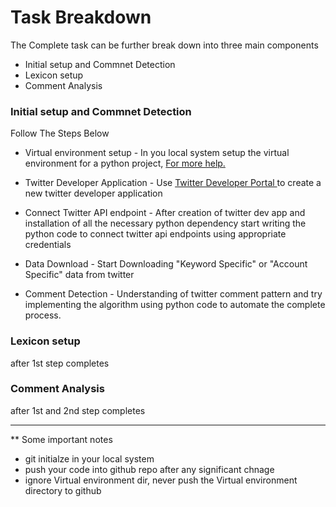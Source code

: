 
# Task Breakdown
 
The Complete task can be further break down into three main components
* Initial setup and Commnet Detection
* Lexicon setup
* Comment Analysis
 
### Initial setup and Commnet Detection
Follow The Steps Below
 
* Virtual environment setup  -  In you local system setup the virtual environment for a python project, [For more help.](https://medium.com/@jtpaasch/the-right-way-to-use-virtual-environments-1bc255a0cba7)
 
* Twitter Developer Application   - Use [Twitter Developer Portal ](https://developer.twitter.com/) to create a new twitter developer application
 
* Connect Twitter API endpoint - After creation of twitter dev app and installation of all the necessary python dependency start writing the python code to connect twitter api endpoints using appropriate credentials 
 
* Data Download  - Start Downloading "Keyword Specific" or "Account Specific" data from twitter 
 
* Comment Detection - Understanding of twitter comment pattern and try implementing the algorithm using python code to automate the complete process.
 
 
###  Lexicon setup
after 1st step completes 
 
 
### Comment Analysis
after 1st and 2nd step completes 

-------------------------------------

** Some important notes
* git initialze in your local system
* push your code into github repo after any significant chnage 
* ignore Virtual environment dir, never push the Virtual environment directory to github